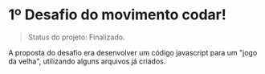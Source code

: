 # 1º Desafio do movimento codar!

> Status do projeto: Finalizado.

A proposta do desafio era desenvolver um código javascript para um "jogo da velha", utilizando alguns arquivos já criados.
